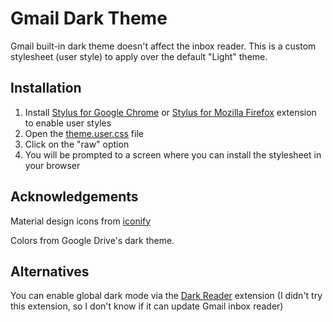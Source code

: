 # Gmail Dark Theme

Gmail built-in dark theme doesn't affect the inbox reader. This is a custom stylesheet (user style) to apply over the default "Light" theme.

## Installation

1. Install [Stylus for Google Chrome](https://chrome.google.com/webstore/detail/stylus/clngdbkpkpeebahjckkjfobafhncgmne?hl=en) or [Stylus for Mozilla Firefox](https://addons.mozilla.org/en-US/firefox/addon/styl-us/) extension to enable user styles
2. Open the [theme.user.css](./theme.user.css) file
3. Click on the "raw" option
4. You will be prompted to a screen where you can install the stylesheet in your browser

## Acknowledgements

Material design icons from [iconify](https://icon-sets.iconify.design/)

Colors from Google Drive's dark theme.

## Alternatives

You can enable global dark mode via the [Dark Reader](https://darkreader.org/) extension (I didn't try this extension, so I don't know if it can update Gmail inbox reader)
